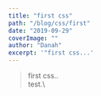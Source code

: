 ```yaml
---
title: "first css"
path: "/blog/css/first"
date: "2019-09-29"
coverImage: ""
author: "Danah"
excerpt: '"first css...'
---
```


> first css..\
> test.\
